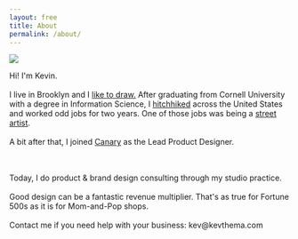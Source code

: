 ```yaml
---
layout: free
title: About
permalink: /about/
---
```


<article id="about" class="cf mb7-l mb5 w-100">
    <section class="fn fl-ns w-50-ns w-100">
        <div class="fn fl-ns w-50-l w-two-thirds">
            <img src="{{site.baseurl}}/assets/img/me.jpg" class="pr4">
        </div> 
        <div class="fn fl-ns w-50-l w-one-third">
            <p> </p>
        </div> 
    </section>
    <section class="fn fl-ns w-50-ns w-100">
        <div class="w-50-l w-100 fl">
            <p class="mt0-ns f5 lh-copy pr4-l pr0 mb0"> 
                Hi! I'm Kevin.<br><br> I live in Brooklyn and I <a class="underline black" href="{{site.baseurl}}/drawing/">like to draw.</a> After graduating from Cornell University with a degree in Information Science, I <a class="underline black" href="{{site.baseurl}}/vignettes/">hitchhiked</a> across the United States and worked odd jobs for two years. One of those jobs was being a <a class="underline black" href="{{site.baseurl}}/streetart/">street artist</a>.<br><br>
                A bit after that, I joined <a class="underline black" href="https://canary.is/how-it-works/">Canary</a> as the Lead Product Designer.
            </p>
        </div>
        <div class="w-50-l w-100 fl">
            <p class="mt0-ns f5 lh-copy"> 
                <span class="db-l dn"><br></span><br>
                Today, I do product & brand design consulting through my studio practice. 
                <br><br>Good design can be a fantastic revenue multiplier. That's as true for Fortune 500s as it is for Mom-and-Pop shops.
                <br><br> Contact me if you need help with your business: kev@kevthema.com
                <br><br>
            </p>
        </div>
    </section>
    
</article>
